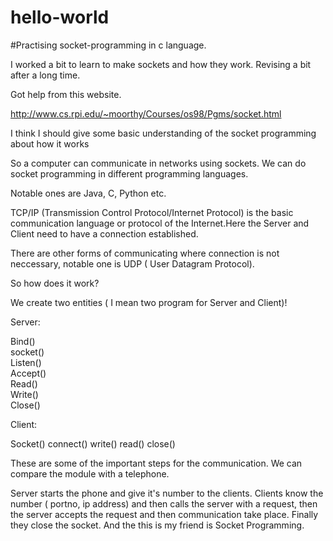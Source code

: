 # hello-world
#Practising socket-programming in c language. 

I worked a bit to learn to make sockets and how they work. Revising a bit after a long time. 

Got help from this website.

http://www.cs.rpi.edu/~moorthy/Courses/os98/Pgms/socket.html

I think I should give some basic understanding of the socket programming about how it works

So a computer can communicate in networks using sockets. 
We can do socket programming in different programming languages.

Notable ones are Java, C, Python etc.



TCP/IP (Transmission Control Protocol/Internet Protocol) is the basic communication language or protocol of the Internet.Here the Server and Client need to have a connection established. 

There are other forms of communicating where connection is not neccessary, notable one is UDP ( User Datagram Protocol).

So how does it work?

We create two entities ( I mean two program for Server and Client)!

Server:           
                        
Bind()            
socket()          
Listen()          
Accept()          
Read()            
Write()           
Close() 


Client: 

Socket()
connect()
write()
read()
close()

These are some of the important steps for the communication. We can compare the module with a telephone. 

Server starts the phone and give it's number to the clients. Clients know the number ( portno, ip address) and then calls the server with a request, then the server accepts the request and then communication take place. Finally they close the socket. And the this is my friend is Socket Programming.


